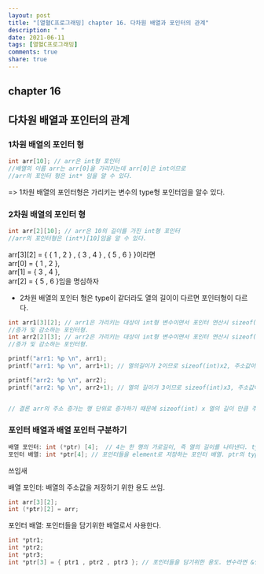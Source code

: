 ```yaml
---
layout: post
title: "[열혈C프로그래밍] chapter 16. 다차원 배열과 포인터의 관계"
description: " "
date: 2021-06-11
tags: [열혈C프로그래밍]
comments: true
share: true
---
```


## chapter 16
## 다차원 배열과 포인터의 관계

### 1차원 배열의 포인터 형
```c
int arr[10]; // arr은 int형 포인터
//배열의 이름 arr는 arr[0]을 가리키는데 arr[0]은 int이므로
//arr의 포인터 형은 int* 임을 알 수 있다.
```
=> 1차원 배열의 포인터형은 가리키는 변수의 type형 포인터임을 알수 있다.<br>

### 2차원 배열의 포인터 형 

```c
int arr[2][10]; // arr은 10의 길이를 가진 int형 포인터
//arr의 포인터형은 (int*)[10]임을 알 수 있다.
```
arr[3][2] = { { 1 , 2 } , { 3 , 4 } , { 5 , 6 } }이라면 <br>
arr[0] = { 1 , 2 }, <br>
arr[1] = { 3 , 4 }, <br>
arr[2] = { 5 , 6 }임을 명심하자 <br>

* 2차원 배열의 포인터 형은 type이 같더라도 열의 길이이 다르면 포인터형이 다르다.
```c
int arr1[3][2]; // arr1은 가리키는 대상이 int형 변수이면서 포인터 연산시 sizeof(int)x2 의 크기단위로 
//증가 및 감소하는 포인터형.
int arr2[2][3]; // arr2은 가리키는 대상이 int형 변수이면서 포인터 연산시 sizeof(int)x3 의 크기단위로 
//증가 및 감소하는 포인터형.

printf("arr1: %p \n", arr1);
printf("arr1: %p \n", arr1+1); // 열의길이가 2이므로 sizeof(int)x2, 주소값이 8증가.

printf("arr2: %p \n", arr2);
printf("arr2: %p \n", arr2+1); // 열의 길이가 3이므로 sizeof(int)x3, 주소값이 12증가.


// 결론 arr의 주소 증가는 행 단위로 증가하기 때문에 sizeof(int) x 열의 길이 만큼 주소값이 증가한다.

```

### 포인터 배열과 배열 포인터 구분하기

```c
배열 포인터: int (*ptr) [4];  // 4는 한 행의 가로길이, 즉 열의 길이를 나타낸다. type은 int* [4] 
포인터 배열: int *ptr[4]; // 포인터들을 element로 저장하는 포인터 배열. ptr의 type은 더블 포인터. 
```

쓰임새<br>

배열 포인터: 배열의 주소값을 저장하기 위한 용도 쓰임. <br>
```c
int arr[3][2];
int (*ptr)[2] = arr;
```
포인터 배열: 포인터들을 담기위한 배열로서 사용한다.<br>
```c
int *ptr1;
int *ptr2;
int *ptr3;
int *ptr[3] = { ptr1 , ptr2 , ptr3 }; // 포인터들을 담기위한 용도. 변수라면 &연산자를 붙이자 (&num)
```

